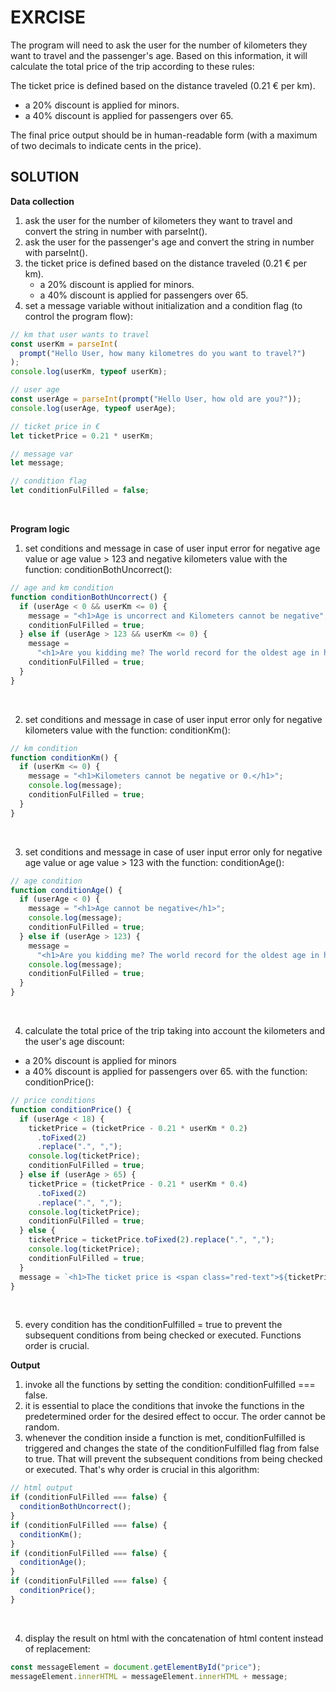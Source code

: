 # EXRCISE

The program will need to ask the user for the number of kilometers they want to travel and the passenger's age. Based on this information, it will calculate the total price of the trip according to these rules:

The ticket price is defined based on the distance traveled (0.21 € per km).

- a 20% discount is applied for minors.
- a 40% discount is applied for passengers over 65.

The final price output should be in human-readable form (with a maximum of two decimals to indicate cents in the price).
<br>

## SOLUTION

**Data collection**

1.  ask the user for the number of kilometers they want to travel and convert the string in number with parseInt().
2.  ask the user for the passenger's age and convert the string in number with parseInt().
3.  the ticket price is defined based on the distance traveled (0.21 € per km).
    - a 20% discount is applied for minors.
    - a 40% discount is applied for passengers over 65.
4.  set a message variable without initialization and a condition flag (to control the program flow):

```javascript
// km that user wants to travel
const userKm = parseInt(
  prompt("Hello User, how many kilometres do you want to travel?")
);
console.log(userKm, typeof userKm);

// user age
const userAge = parseInt(prompt("Hello User, how old are you?"));
console.log(userAge, typeof userAge);

// ticket price in €
let ticketPrice = 0.21 * userKm;

// message var
let message;

// condition flag
let conditionFulFilled = false;
```

<br>

**Program logic**

1. set conditions and message in case of user input error for negative age value or age value > 123 and negative kilometers value with the function: conditionBothUncorrect():

```javascript
// age and km condition
function conditionBothUncorrect() {
  if (userAge < 0 && userKm <= 0) {
    message = "<h1>Age is uncorrect and Kilometers cannot be negative";
    conditionFulFilled = true;
  } else if (userAge > 123 && userKm <= 0) {
    message =
      "<h1>Are you kidding me? The world record for the oldest age in history is 122 years and 64 days and btw Kilometers cannot be negative";
    conditionFulFilled = true;
  }
}
```

   <br>

2. set conditions and message in case of user input error only for negative kilometers value with the function: conditionKm():

```javascript
// km condition
function conditionKm() {
  if (userKm <= 0) {
    message = "<h1>Kilometers cannot be negative or 0.</h1>";
    console.log(message);
    conditionFulFilled = true;
  }
}
```

   <br>

3. set conditions and message in case of user input error only for negative age value or age value > 123 with the function: conditionAge():

```javascript
// age condition
function conditionAge() {
  if (userAge < 0) {
    message = "<h1>Age cannot be negative</h1>";
    console.log(message);
    conditionFulFilled = true;
  } else if (userAge > 123) {
    message =
      "<h1>Are you kidding me? The world record for the oldest age in history is 122 years and 64 days</h1>";
    console.log(message);
    conditionFulFilled = true;
  }
}
```

   <br>

4. calculate the total price of the trip taking into account the kilometers and the user's age discount:
- a 20% discount is applied for minors
- a 40% discount is applied for passengers over 65.
 with the function: conditionPrice():

```javascript
// price conditions
function conditionPrice() {
  if (userAge < 18) {
    ticketPrice = (ticketPrice - 0.21 * userKm * 0.2)
      .toFixed(2)
      .replace(".", ",");
    console.log(ticketPrice);
    conditionFulFilled = true;
  } else if (userAge > 65) {
    ticketPrice = (ticketPrice - 0.21 * userKm * 0.4)
      .toFixed(2)
      .replace(".", ",");
    console.log(ticketPrice);
    conditionFulFilled = true;
  } else {
    ticketPrice = ticketPrice.toFixed(2).replace(".", ",");
    console.log(ticketPrice);
    conditionFulFilled = true;
  }
  message = `<h1>The ticket price is <span class="red-text">${ticketPrice} €</span></h1>`;
}
```

   <br>

5. every condition has the conditionFulfilled = true to prevent the subsequent conditions from being checked or executed. Functions order is crucial.
   <br>

**Output**

1. invoke all the functions by setting the condition: conditionFulfilled === false.
2. it is essential to place the conditions that invoke the functions in the predetermined order for the desired effect to occur. The order cannot be random.
3. whenever the condition inside a function is met, conditionFulfilled is triggered and changes the state of the conditionFulfilled flag from false to true. That will prevent the subsequent conditions from being checked or executed. That's why order is crucial in this algorithm:

```javascript
// html output
if (conditionFulFilled === false) {
  conditionBothUncorrect();
}
if (conditionFulFilled === false) {
  conditionKm();
}
if (conditionFulFilled === false) {
  conditionAge();
}
if (conditionFulFilled === false) {
  conditionPrice();
}
```

   <br>

4. display the result on html with the concatenation of html content instead of replacement:

```javascript
const messageElement = document.getElementById("price");
messageElement.innerHTML = messageElement.innerHTML + message;
```
